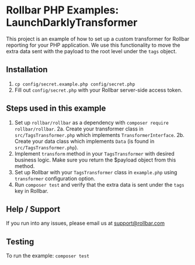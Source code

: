 # Rollbar PHP Examples: LaunchDarklyTransformer

This project is an example of how to set up a custom transformer for Rollbar
reporting for your PHP application. We use this functionality to move the extra
data sent with the payload to the root level under the `tags` object.

## Installation

1. `cp config/secret.example.php config/secret.php`
2. Fill out `config/secret.php` with your Rollbar server-side access token.

## Steps used in this example
1. Set up `rollbar/rollbar` as a dependency with `composer require rollbar/rollbar`.
2a. Create your transformer class in `src/TagsTransformer.php` which implements `TransformerInterface`.
2b. Create your data class which implements `Data` (is found in `src/TagsTransformer.php`).
3. Implement `transform` method in your `TagsTransformer` with desired business logic. Make sure you return the $payload object from this method.
4. Set up Rollbar with your `TagsTransformer` class in `example.php` using `transformer` configuration option.
5. Run `composer test` and verify that the extra data is sent under the `tags` key in Rollbar.

## Help / Support

If you run into any issues, please email us at [support@rollbar.com](mailto:support@rollbar.com)

## Testing
To run the example: `composer test`
